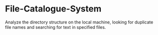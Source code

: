 # File-Catalogue-System
Analyze the directory structure on the local machine, looking for duplicate file names and searching for text in specified files.
